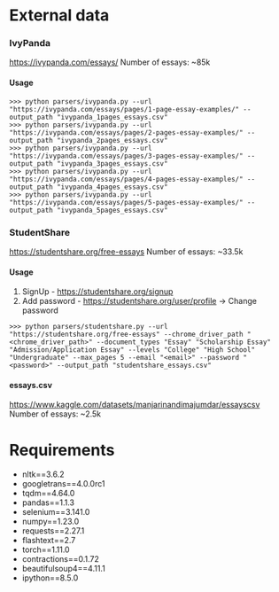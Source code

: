 # External data

### IvyPanda
https://ivypanda.com/essays/
Number of essays: ~85k
#### Usage
```
>>> python parsers/ivypanda.py --url "https://ivypanda.com/essays/pages/1-page-essay-examples/" --output_path "ivypanda_1pages_essays.csv"
>>> python parsers/ivypanda.py --url "https://ivypanda.com/essays/pages/2-pages-essay-examples/" --output_path "ivypanda_2pages_essays.csv"
>>> python parsers/ivypanda.py --url "https://ivypanda.com/essays/pages/3-pages-essay-examples/" --output_path "ivypanda_3pages_essays.csv"
>>> python parsers/ivypanda.py --url "https://ivypanda.com/essays/pages/4-pages-essay-examples/" --output_path "ivypanda_4pages_essays.csv"
>>> python parsers/ivypanda.py --url "https://ivypanda.com/essays/pages/5-pages-essay-examples/" --output_path "ivypanda_5pages_essays.csv"
```

### StudentShare
https://studentshare.org/free-essays
Number of essays: ~33.5k

#### Usage
1. SignUp - https://studentshare.org/signup
2. Add password - https://studentshare.org/user/profile -> Change password
```
>>> python parsers/studentshare.py --url "https://studentshare.org/free-essays" --chrome_driver_path "<chrome_driver_path>" --document_types "Essay" "Scholarship Essay" "Admission/Application Essay" --levels "College" "High School" "Undergraduate" --max_pages 5 --email "<email>" --password "<password>" --output_path "studentshare_essays.csv"
```

#### essays.csv
https://www.kaggle.com/datasets/manjarinandimajumdar/essayscsv
Number of essays: ~2.5k


# Requirements
- nltk==3.6.2
- googletrans==4.0.0rc1
- tqdm==4.64.0
- pandas==1.1.3
- selenium==3.141.0
- numpy==1.23.0
- requests==2.27.1
- flashtext==2.7
- torch==1.11.0
- contractions==0.1.72
- beautifulsoup4==4.11.1
- ipython==8.5.0
